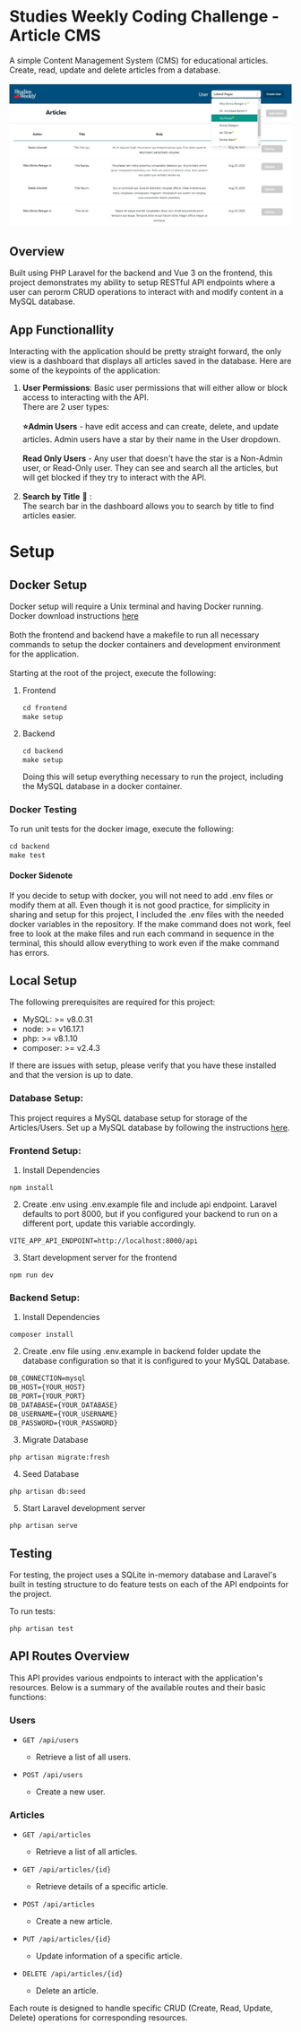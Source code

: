 # Studies Weekly Coding Challenge - Article CMS
 A simple Content Management System (CMS) for educational articles. Create, read, update and delete articles from a database.<br><br>
![My Image](studies-weekly-screenshot.jpg)
## Overview

Built using PHP Laravel for the backend and Vue 3 on the frontend, this project demonstrates my ability to setup RESTful API endpoints where a user can perorm CRUD operations to interact   with and modify content in a MySQL database. 

## App Functionallity
Interacting with the application should be pretty straight forward, the only view is a dashboard that displays all articles saved in the database. Here are some of the keypoints of the application:
1. **User Permissions**:
  Basic user permissions that will either allow or block access to interacting with the API. <br>
  There are 2 user types:<br>
  <br>**⭐Admin Users** - have edit access and can create, delete, and update articles.  Admin users have a star by their name in the User dropdown. <br>
  <br>**Read Only Users** - Any user that doesn't have the star is a Non-Admin user, or Read-Only user. They can see and search all the articles, but will get blocked if they try to interact with the API.<br><br>
2. **Search by Title** 🔎 : <br>
The search bar in the dashboard allows you to search by title to find articles easier.

# Setup

## Docker Setup
Docker setup will require a Unix terminal and having Docker running.  Docker download instructions [here](https://www.docker.com/get-started/)<br><br> 
Both the frontend and backend have a makefile to run all necessary commands to setup the docker containers and development environment for the application.<br><br>
Starting at the root of the project, execute the following:
1. Frontend
   <br>
   ```
   cd frontend
   make setup
   ```
2. Backend
   <br>
   ```
   cd backend
   make setup
   ```
   Doing this will setup everything necessary to run the project, including the MySQL database in a docker container.

### Docker Testing
To run unit tests for the docker image, execute the following:
```
cd backend
make test
```
#### Docker Sidenote
If you decide to setup with docker, you will not need to add .env files or modify them at all. Even though it is not good practice, for simplicity in sharing and setup for this project, I included the .env files with the needed docker variables in the repository. If the make command does not work, feel free to look at the make files and run each command in sequence in the terminal, this should allow everything to work even if the make command has errors. 

## Local Setup
The following prerequisites are required for this project:
* MySQL: >= v8.0.31
* node: >= v16.17.1
* php: >= v8.1.10
* composer: >= v2.4.3

If there are issues with setup, please verify that you have these installed and that the version is up to date.
    
### Database Setup:

This project requires a MySQL database setup for storage of the Articles/Users. Set up a MySQL database by following the instructions [here](https://dev.mysql.com/doc/mysql-getting-started/en/).

### Frontend Setup:

1. Install Dependencies
```
npm install
```
2. Create .env using .env.example file and include api endpoint.
   Laravel defaults to port 8000, but if you configured your backend to run on a different port, update this variable accordingly.
```
VITE_APP_API_ENDPOINT=http://localhost:8000/api
```
3. Start development server for the frontend
```
npm run dev
```
### Backend Setup:

1. Install Dependencies
```
composer install
```
2. Create .env file using .env.example in backend folder
update the database configuration so that it is configured to your MySQL Database.
```
DB_CONNECTION=mysql
DB_HOST={YOUR_HOST}
DB_PORT={YOUR_PORT}
DB_DATABASE={YOUR_DATABASE}
DB_USERNAME={YOUR_USERNAME}
DB_PASSWORD={YOUR_PASSWORD}
```
3. Migrate Database
```
php artisan migrate:fresh
```
4. Seed Database
```
php artisan db:seed
```
5. Start Laravel development server
```
php artisan serve
```
## Testing
For testing, the project uses a SQLite in-memory database and Laravel's built in testing structure to do feature tests on each of the API endpoints for the project.

To run tests: 
```
php artisan test
```

## API Routes Overview

This API provides various endpoints to interact with the application's resources. Below is a summary of the available routes and their basic functions:

### Users

- `GET /api/users`
  - Retrieve a list of all users.

- `POST /api/users`
  - Create a new user.

### Articles

- `GET /api/articles`
  - Retrieve a list of all articles.

- `GET /api/articles/{id}`
  - Retrieve details of a specific article.

- `POST /api/articles`
  - Create a new article.

- `PUT /api/articles/{id}`
  - Update information of a specific article.

- `DELETE /api/articles/{id}`
  - Delete an article.

Each route is designed to handle specific CRUD (Create, Read, Update, Delete) operations for corresponding resources.



